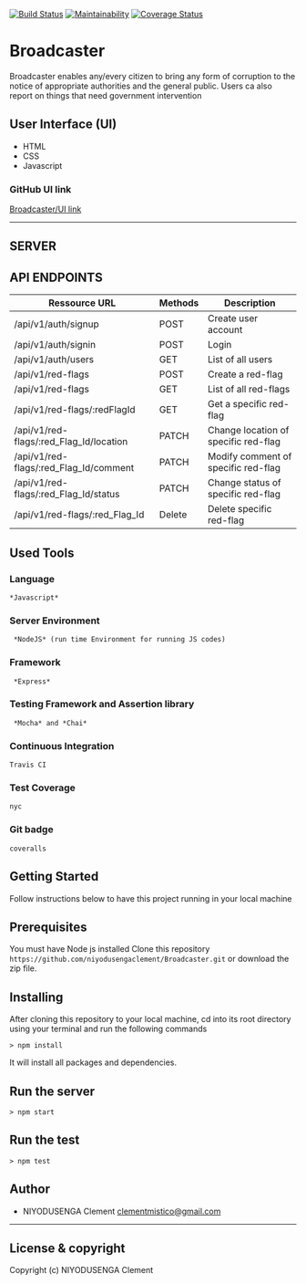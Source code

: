 [![Build Status](https://travis-ci.org/niyodusengaclement/Broadcaster.svg?branch=develop)](https://travis-ci.org/niyodusengaclement/Broadcaster) [![Maintainability](https://api.codeclimate.com/v1/badges/3233e8a5e54ac619627a/maintainability)](https://codeclimate.com/github/niyodusengaclement/Broadcaster/maintainability) [![Coverage Status](https://coveralls.io/repos/github/niyodusengaclement/Broadcaster/badge.svg?branch=develop)](https://coveralls.io/github/niyodusengaclement/Broadcaster?branch=develop)

# Broadcaster
Broadcaster enables any/every citizen to bring any form of corruption to the notice of appropriate authorities and the general public. Users ca also report on things that need government intervention

## User Interface (UI)
* HTML
* CSS
* Javascript

### GitHub UI link 
[Broadcaster/UI link](https://niyodusengaclement.github.io/Broadcaster/UI)

--------------------------------------------------------------------------

## SERVER

## API ENDPOINTS

| Ressource URL | Methods  | Description  |
| ------- | --- | --- |
| /api/v1/auth/signup| POST | Create user account |
| /api/v1/auth/signin | POST | Login |
| /api/v1/auth/users | GET | List of all users |
| /api/v1/red-flags | POST | Create a red-flag |
| /api/v1/red-flags | GET | List of all red-flags |
| /api/v1/red-flags/:redFlagId | GET | Get a specific red-flag |
| /api/v1/red-flags/:red_Flag_Id/location| PATCH | Change location of specific red-flag |
| /api/v1/red-flags/:red_Flag_Id/comment| PATCH | Modify comment of specific red-flag |
| /api/v1/red-flags/:red_Flag_Id/status| PATCH | Change status of specific red-flag |
| /api/v1/red-flags/:red_Flag_Id| Delete | Delete specific red-flag |

## Used Tools

### Language
```
*Javascript*
```
### Server Environment
```
 *NodeJS* (run time Environment for running JS codes)
 ```
### Framework
```
 *Express*
 ```
### Testing Framework and Assertion library
```
 *Mocha* and *Chai*
 ```
### Continuous Integration
```
Travis CI
```
### Test Coverage
```
nyc
```
### Git badge
```
coveralls
```
## Getting Started
Follow instructions below to have this project running in your local machine
## Prerequisites
You must have Node js installed
Clone this repository ```https://github.com/niyodusengaclement/Broadcaster.git``` or download the zip file.

## Installing
After cloning this repository to your local machine, cd into its root directory using your terminal and run the following commands

```
> npm install
```

It will install all packages and dependencies.

## Run the server
```
> npm start
```
## Run the test
```
> npm test
```

## Author
- NIYODUSENGA Clement <clementmistico@gmail.com>

---

## License & copyright
Copyright (c) NIYODUSENGA Clement
